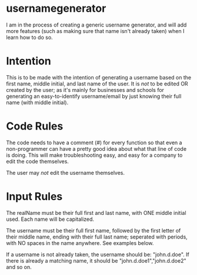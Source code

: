 # usernamegenerator

I am in the process of creating a generic username generator, and will add more features (such as making sure that name isn't already taken) when I learn how to do so.

# Intention

This is to be made with the intention of generating a username based on the first name, middle initial, and last name of the user. It is *not* to be edited OR created by the user; as it's mainly for businesses and schools for generating an easy-to-identify username/email by just knowing their full name (with middle initial).

# Code Rules

The code needs to have a comment (#) for every function so that even a non-programmer can have a pretty good idea about what that line of code is doing. This will make troubleshooting easy, and easy for a company to edit the code themselves.

The user may *not* edit the username themselves. 

# Input Rules

The realName must be their full first and last name, with ONE middle initial used. Each name will be capitalized.

The username must be their full first name, followed by the first letter of their middle name, ending with their full last name; seperated with periods, with NO spaces in the name anywhere. See examples below.

If a username is not already taken, the username should be: "john.d.doe". If there is already a matching name, it should be "john.d.doe1","john.d.doe2" and so on.
